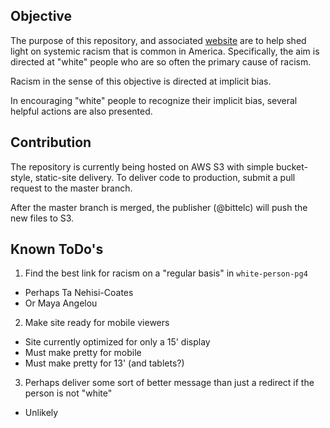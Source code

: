 ## Objective

The purpose of this repository, and associated [website](http://thebrokendialogue.com)
are to help shed light on systemic racism that is common in America.
Specifically, the aim is directed at "white" people
who are so often the primary cause of racism.

Racism in the sense of this objective is directed at implicit bias.

In encouraging "white" people to recognize their implicit bias,
several helpful actions are also presented.

## Contribution

The repository is currently being hosted on AWS S3 with simple bucket-style, static-site delivery. To deliver code to production, submit a pull request to the master branch.

After the master branch is merged, the publisher (@bittelc) will push the new files to S3.

## Known ToDo's

1. Find the best link for racism on a "regular basis" in `white-person-pg4`
  * Perhaps Ta Nehisi-Coates
  * Or Maya Angelou
2. Make site ready for mobile viewers
  * Site currently optimized for only a 15' display
  * Must make pretty for mobile
  * Must make pretty for 13' (and tablets?)
3. Perhaps deliver some sort of better message than just a redirect if the person is not "white"
  * Unlikely

